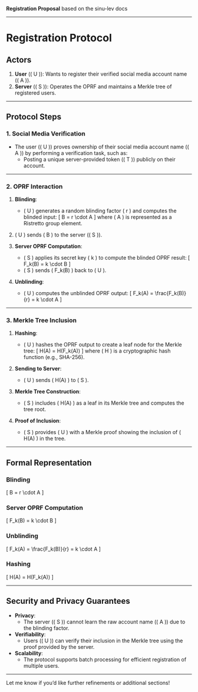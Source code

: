 **Registration Proposal** based on the sinu-lev docs

---

# **Registration Protocol**

## **Actors**
1. **User** (\( U \)): Wants to register their verified social media account name (\( A \)).
2. **Server** (\( S \)): Operates the OPRF and maintains a Merkle tree of registered users.

---

## **Protocol Steps**

### **1. Social Media Verification**
- The user (\( U \)) proves ownership of their social media account name (\( A \)) by performing a verification task, such as:
  - Posting a unique server-provided token (\( T \)) publicly on their account.

---

### **2. OPRF Interaction**
1. **Blinding**:
   - \( U \) generates a random blinding factor \( r \) and computes the blinded input:
     \[
     B = r \cdot A
     \]
     where \( A \) is represented as a Ristretto group element.

2. \( U \) sends \( B \) to the server (\( S \)).

3. **Server OPRF Computation**:
   - \( S \) applies its secret key \( k \) to compute the blinded OPRF result:
     \[
     F_k(B) = k \cdot B
     \]
   - \( S \) sends \( F_k(B) \) back to \( U \).

4. **Unblinding**:
   - \( U \) computes the unblinded OPRF output:
     \[
     F_k(A) = \frac{F_k(B)}{r} = k \cdot A
     \]

---

### **3. Merkle Tree Inclusion**
1. **Hashing**:
   - \( U \) hashes the OPRF output to create a leaf node for the Merkle tree:
     \[
     H(A) = H(F_k(A))
     \]
     where \( H \) is a cryptographic hash function (e.g., SHA-256).

2. **Sending to Server**:
   - \( U \) sends \( H(A) \) to \( S \).

3. **Merkle Tree Construction**:
   - \( S \) includes \( H(A) \) as a leaf in its Merkle tree and computes the tree root.

4. **Proof of Inclusion**:
   - \( S \) provides \( U \) with a Merkle proof showing the inclusion of \( H(A) \) in the tree.

---

## **Formal Representation**

### **Blinding**
\[
B = r \cdot A
\]

### **Server OPRF Computation**
\[
F_k(B) = k \cdot B
\]

### **Unblinding**
\[
F_k(A) = \frac{F_k(B)}{r} = k \cdot A
\]

### **Hashing**
\[
H(A) = H(F_k(A))
\]

---

## **Security and Privacy Guarantees**
- **Privacy**:
  - The server (\( S \)) cannot learn the raw account name (\( A \)) due to the blinding factor.
- **Verifiability**:
  - Users (\( U \)) can verify their inclusion in the Merkle tree using the proof provided by the server.
- **Scalability**:
  - The protocol supports batch processing for efficient registration of multiple users.

---

Let me know if you’d like further refinements or additional sections!
